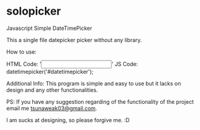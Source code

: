 # solopicker
Javascript Simple DateTimePicker


This a single file datepicker picker without any library.



How to use:

HTML Code:
'<input id="datetimepicker">'
JS Code:
datetimepicker('#datetimepicker');

Additional Info:
This program is simple and easy to use but it lacks on design and any other functionalities.


PS:
If you have any suggestion regarding of the functionality of the project email me tsunaweak03@gmail.com.


I am sucks at designing, so please forgive me. :D
